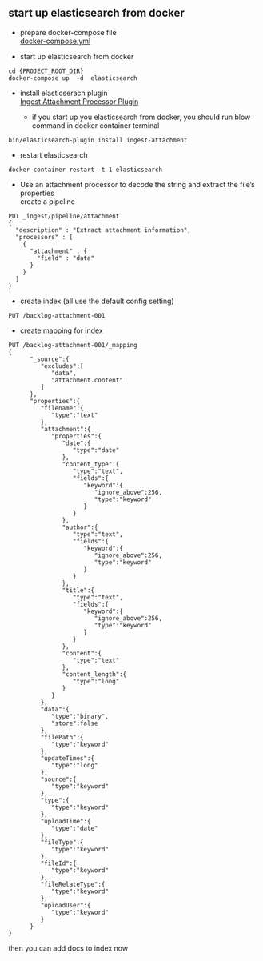 ## start up elasticsearch from docker

- prepare docker-compose file  
  [docker-compose.yml](docker-compose.yml)

- start up elasticsearch from docker
```
cd {PROJECT_ROOT_DIR}
docker-compose up  -d  elasticsearch
```

- install elasticserach plugin  
[Ingest Attachment Processor Plugin](https://www.elastic.co/guide/en/elasticsearch/plugins/master/ingest-attachment.html#ingest-attachment)

    - if you start up you elasticsearch from docker, you should run blow command in docker container terminal
```
bin/elasticsearch-plugin install ingest-attachment
```

- restart elasticsearch
```
docker container restart -t 1 elasticsearch
```

- Use an attachment processor to decode the string and extract the file’s properties  
create a pipeline
```
PUT _ingest/pipeline/attachment
{
  "description" : "Extract attachment information",
  "processors" : [
    {
      "attachment" : {
        "field" : "data"
      }
    }
  ]
}
```

- create index (all use the default config setting)
```
PUT /backlog-attachment-001
```

- create mapping for index
```
PUT /backlog-attachment-001/_mapping
{
      "_source":{
         "excludes":[
            "data",
            "attachment.content"
         ]
      },
      "properties":{
         "filename":{
            "type":"text"
         },
         "attachment":{
            "properties":{
               "date":{
                  "type":"date"
               },
               "content_type":{
                  "type":"text",
                  "fields":{
                     "keyword":{
                        "ignore_above":256,
                        "type":"keyword"
                     }
                  }
               },
               "author":{
                  "type":"text",
                  "fields":{
                     "keyword":{
                        "ignore_above":256,
                        "type":"keyword"
                     }
                  }
               },
               "title":{
                  "type":"text",
                  "fields":{
                     "keyword":{
                        "ignore_above":256,
                        "type":"keyword"
                     }
                  }
               },
               "content":{
                  "type":"text"
               },
               "content_length":{
                  "type":"long"
               }
            }
         },
         "data":{
            "type":"binary",
            "store":false
         },
         "filePath":{
            "type":"keyword"
         },
         "updateTimes":{
            "type":"long"
         },
         "source":{
            "type":"keyword"
         },
         "type":{
            "type":"keyword"
         },
         "uploadTime":{
            "type":"date"
         },
         "fileType":{
            "type":"keyword"
         },
         "fileId":{
            "type":"keyword"
         },
         "fileRelateType":{
            "type":"keyword"
         },
         "uploadUser":{
            "type":"keyword"
         }
      }
}
```
then you can add docs to index now